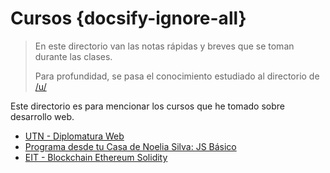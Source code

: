 # Cursos {docsify-ignore-all}

> En este directorio van las notas rápidas y breves que se toman durante las clases.
>
> Para profundidad, se pasa el conocimiento estudiado al directorio de [/u/](/u/)

Este directorio es para mencionar los cursos que he tomado sobre desarrollo web.

- [UTN - Diplomatura Web](/curso/utn/dw/)
- [Programa desde tu Casa de Noelia Silva: JS Básico](/curso/ns/)
- [EIT - Blockchain Ethereum Solidity](/curso/eit/)
